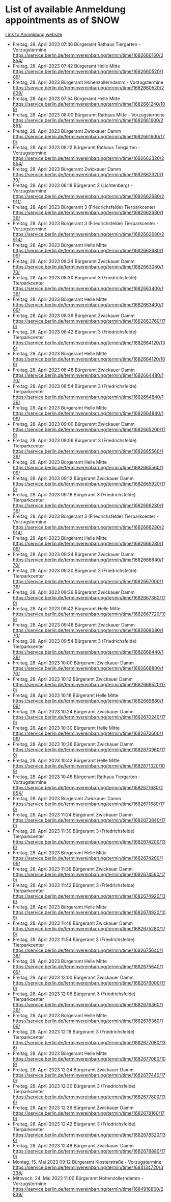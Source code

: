 # List of available Anmeldung appointments as of $NOW
[Link to Anmeldung website](https://service.berlin.de/terminvereinbarung/termin/tag.php?termin=1&anliegen[]=120686&dienstleisterlist=122210,122217,327316,122219,327312,122227,327314,122231,327346,122243,327348,122254,122252,329742,122260,329745,122262,329748,122271,327278,122273,327274,122277,327276,330436,122280,327294,122282,327290,122284,327292,122291,327270,122285,327266,122286,327264,122296,327268,150230,329760,122297,327286,122294,327284,122312,329763,122314,329775,122304,327330,122311,327334,122309,327332,317869,122281,327352,122279,329772,122283,122276,327324,122274,327326,122267,329766,122246,327318,122251,327320,122257,327322,122208,327298,122226,327300&herkunft=http%3A%2F%2Fservice.berlin.de%2Fdienstleistung%2F120686%2F)
- Freitag, 28. April 2023 07:36 Bürgeramt Rathaus Tiergarten - Vorzugstermine https://service.berlin.de/terminvereinbarung/termin/time/1682660160/2854/
- Freitag, 28. April 2023 07:42 Bürgeramt Helle Mitte https://service.berlin.de/terminvereinbarung/termin/time/1682660520/109/
- Freitag, 28. April 2023  Bürgeramt Hohenzollerndamm - Vorzugstermine https://service.berlin.de/terminvereinbarung/termin/time/1682660520/2839/
- Freitag, 28. April 2023 07:54 Bürgeramt Helle Mitte https://service.berlin.de/terminvereinbarung/termin/time/1682661240/109/
- Freitag, 28. April 2023 08:00 Bürgeramt Rathaus Mitte - Vorzugstermine https://service.berlin.de/terminvereinbarung/termin/time/1682661600/2851/
- Freitag, 28. April 2023  Bürgeramt Zwickauer Damm https://service.berlin.de/terminvereinbarung/termin/time/1682661600/170/
- Freitag, 28. April 2023 08:12 Bürgeramt Rathaus Tiergarten - Vorzugstermine https://service.berlin.de/terminvereinbarung/termin/time/1682662320/2854/
- Freitag, 28. April 2023  Bürgeramt Zwickauer Damm https://service.berlin.de/terminvereinbarung/termin/time/1682662320/170/
- Freitag, 28. April 2023 08:18 Bürgeramt 2 (Lichtenberg) - Vorzugstermine https://service.berlin.de/terminvereinbarung/termin/time/1682662680/2911/
- Freitag, 28. April 2023  Bürgeramt 3 (Friedrichsfelde) Tierparkcenter https://service.berlin.de/terminvereinbarung/termin/time/1682662680/136/
- Freitag, 28. April 2023  Bürgeramt 3 (Friedrichsfelde) Tierparkcenter - Vorzugstermine https://service.berlin.de/terminvereinbarung/termin/time/1682662680/2914/
- Freitag, 28. April 2023  Bürgeramt Helle Mitte https://service.berlin.de/terminvereinbarung/termin/time/1682662680/109/
- Freitag, 28. April 2023 08:24 Bürgeramt Zwickauer Damm https://service.berlin.de/terminvereinbarung/termin/time/1682663040/170/
- Freitag, 28. April 2023 08:30 Bürgeramt 3 (Friedrichsfelde) Tierparkcenter https://service.berlin.de/terminvereinbarung/termin/time/1682663400/136/
- Freitag, 28. April 2023  Bürgeramt Helle Mitte https://service.berlin.de/terminvereinbarung/termin/time/1682663400/109/
- Freitag, 28. April 2023 08:36 Bürgeramt Zwickauer Damm https://service.berlin.de/terminvereinbarung/termin/time/1682663760/170/
- Freitag, 28. April 2023 08:42 Bürgeramt 3 (Friedrichsfelde) Tierparkcenter https://service.berlin.de/terminvereinbarung/termin/time/1682664120/136/
- Freitag, 28. April 2023  Bürgeramt Helle Mitte https://service.berlin.de/terminvereinbarung/termin/time/1682664120/109/
- Freitag, 28. April 2023 08:48 Bürgeramt Zwickauer Damm https://service.berlin.de/terminvereinbarung/termin/time/1682664480/170/
- Freitag, 28. April 2023 08:54 Bürgeramt 3 (Friedrichsfelde) Tierparkcenter https://service.berlin.de/terminvereinbarung/termin/time/1682664840/136/
- Freitag, 28. April 2023  Bürgeramt Helle Mitte https://service.berlin.de/terminvereinbarung/termin/time/1682664840/109/
- Freitag, 28. April 2023 09:00 Bürgeramt Zwickauer Damm https://service.berlin.de/terminvereinbarung/termin/time/1682665200/170/
- Freitag, 28. April 2023 09:06 Bürgeramt 3 (Friedrichsfelde) Tierparkcenter https://service.berlin.de/terminvereinbarung/termin/time/1682665560/136/
- Freitag, 28. April 2023  Bürgeramt Helle Mitte https://service.berlin.de/terminvereinbarung/termin/time/1682665560/109/
- Freitag, 28. April 2023 09:12 Bürgeramt Zwickauer Damm https://service.berlin.de/terminvereinbarung/termin/time/1682665920/170/
- Freitag, 28. April 2023 09:18 Bürgeramt 3 (Friedrichsfelde) Tierparkcenter https://service.berlin.de/terminvereinbarung/termin/time/1682666280/136/
- Freitag, 28. April 2023  Bürgeramt 3 (Friedrichsfelde) Tierparkcenter - Vorzugstermine https://service.berlin.de/terminvereinbarung/termin/time/1682666280/2914/
- Freitag, 28. April 2023  Bürgeramt Helle Mitte https://service.berlin.de/terminvereinbarung/termin/time/1682666280/109/
- Freitag, 28. April 2023 09:24 Bürgeramt Zwickauer Damm https://service.berlin.de/terminvereinbarung/termin/time/1682666640/170/
- Freitag, 28. April 2023 09:30 Bürgeramt 3 (Friedrichsfelde) Tierparkcenter https://service.berlin.de/terminvereinbarung/termin/time/1682667000/136/
- Freitag, 28. April 2023 09:36 Bürgeramt Zwickauer Damm https://service.berlin.de/terminvereinbarung/termin/time/1682667360/170/
- Freitag, 28. April 2023 09:42 Bürgeramt Helle Mitte https://service.berlin.de/terminvereinbarung/termin/time/1682667720/109/
- Freitag, 28. April 2023 09:48 Bürgeramt Zwickauer Damm https://service.berlin.de/terminvereinbarung/termin/time/1682668080/170/
- Freitag, 28. April 2023 09:54 Bürgeramt 3 (Friedrichsfelde) Tierparkcenter https://service.berlin.de/terminvereinbarung/termin/time/1682668440/136/
- Freitag, 28. April 2023 10:00 Bürgeramt Zwickauer Damm https://service.berlin.de/terminvereinbarung/termin/time/1682668800/170/
- Freitag, 28. April 2023 10:12 Bürgeramt Zwickauer Damm https://service.berlin.de/terminvereinbarung/termin/time/1682669520/170/
- Freitag, 28. April 2023 10:18 Bürgeramt Helle Mitte https://service.berlin.de/terminvereinbarung/termin/time/1682669880/109/
- Freitag, 28. April 2023 10:24 Bürgeramt Zwickauer Damm https://service.berlin.de/terminvereinbarung/termin/time/1682670240/170/
- Freitag, 28. April 2023 10:30 Bürgeramt Helle Mitte https://service.berlin.de/terminvereinbarung/termin/time/1682670600/109/
- Freitag, 28. April 2023 10:36 Bürgeramt Zwickauer Damm https://service.berlin.de/terminvereinbarung/termin/time/1682670960/170/
- Freitag, 28. April 2023 10:42 Bürgeramt Helle Mitte https://service.berlin.de/terminvereinbarung/termin/time/1682671320/109/
- Freitag, 28. April 2023 10:48 Bürgeramt Rathaus Tiergarten - Vorzugstermine https://service.berlin.de/terminvereinbarung/termin/time/1682671680/2854/
- Freitag, 28. April 2023  Bürgeramt Zwickauer Damm https://service.berlin.de/terminvereinbarung/termin/time/1682671680/170/
- Freitag, 28. April 2023 11:24 Bürgeramt Zwickauer Damm https://service.berlin.de/terminvereinbarung/termin/time/1682673840/170/
- Freitag, 28. April 2023 11:30 Bürgeramt 3 (Friedrichsfelde) Tierparkcenter https://service.berlin.de/terminvereinbarung/termin/time/1682674200/136/
- Freitag, 28. April 2023  Bürgeramt Helle Mitte https://service.berlin.de/terminvereinbarung/termin/time/1682674200/109/
- Freitag, 28. April 2023 11:36 Bürgeramt Zwickauer Damm https://service.berlin.de/terminvereinbarung/termin/time/1682674560/170/
- Freitag, 28. April 2023 11:42 Bürgeramt 3 (Friedrichsfelde) Tierparkcenter https://service.berlin.de/terminvereinbarung/termin/time/1682674920/136/
- Freitag, 28. April 2023  Bürgeramt Helle Mitte https://service.berlin.de/terminvereinbarung/termin/time/1682674920/109/
- Freitag, 28. April 2023 11:48 Bürgeramt Zwickauer Damm https://service.berlin.de/terminvereinbarung/termin/time/1682675280/170/
- Freitag, 28. April 2023 11:54 Bürgeramt 3 (Friedrichsfelde) Tierparkcenter https://service.berlin.de/terminvereinbarung/termin/time/1682675640/136/
- Freitag, 28. April 2023  Bürgeramt Helle Mitte https://service.berlin.de/terminvereinbarung/termin/time/1682675640/109/
- Freitag, 28. April 2023 12:00 Bürgeramt Zwickauer Damm https://service.berlin.de/terminvereinbarung/termin/time/1682676000/170/
- Freitag, 28. April 2023 12:06 Bürgeramt 3 (Friedrichsfelde) Tierparkcenter https://service.berlin.de/terminvereinbarung/termin/time/1682676360/136/
- Freitag, 28. April 2023  Bürgeramt Helle Mitte https://service.berlin.de/terminvereinbarung/termin/time/1682676360/109/
- Freitag, 28. April 2023 12:18 Bürgeramt 3 (Friedrichsfelde) Tierparkcenter https://service.berlin.de/terminvereinbarung/termin/time/1682677080/136/
- Freitag, 28. April 2023  Bürgeramt Helle Mitte https://service.berlin.de/terminvereinbarung/termin/time/1682677080/109/
- Freitag, 28. April 2023 12:24 Bürgeramt Zwickauer Damm https://service.berlin.de/terminvereinbarung/termin/time/1682677440/170/
- Freitag, 28. April 2023 12:30 Bürgeramt 3 (Friedrichsfelde) Tierparkcenter https://service.berlin.de/terminvereinbarung/termin/time/1682677800/136/
- Freitag, 28. April 2023 12:36 Bürgeramt Zwickauer Damm https://service.berlin.de/terminvereinbarung/termin/time/1682678160/170/
- Freitag, 28. April 2023 12:42 Bürgeramt 3 (Friedrichsfelde) Tierparkcenter https://service.berlin.de/terminvereinbarung/termin/time/1682678520/136/
- Freitag, 28. April 2023 12:48 Bürgeramt Zwickauer Damm https://service.berlin.de/terminvereinbarung/termin/time/1682678880/170/
- Montag, 15. Mai 2023 09:12 Bürgeramt Klosterstraße - Vorzugstermine https://service.berlin.de/terminvereinbarung/termin/time/1684134720/3238/
- Mittwoch, 24. Mai 2023 11:00 Bürgeramt Hohenzollerndamm - Vorzugstermine https://service.berlin.de/terminvereinbarung/termin/time/1684918800/2839/
